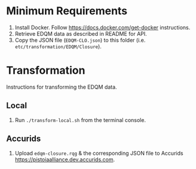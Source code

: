 # Minimum Requirements

1. Install Docker. Follow https://docs.docker.com/get-docker instructions.
1. Retrieve EDQM data as described in README for API.
1. Copy the JSON file (`EDQM-CLO.json`) to this folder (i.e. `etc/transformation/EDQM/Closure`).

# Transformation

Instructions for transforming the EDQM data.

## Local

1. Run `./transform-local.sh` from the terminal console.

## Accurids

1. Upload `edqm-closure.rqg` & the corresponding JSON file to Accurids https://pistoiaalliance.dev.accurids.com.
